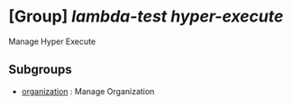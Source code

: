 # [Group] _lambda-test hyper-execute_

Manage Hyper Execute

## Subgroups

- [organization](/Commands/lambda-test/hyper-execute/organization/readme.md)
: Manage Organization
